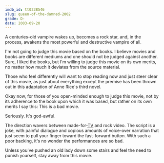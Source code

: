 ```yaml
---
imdb_id: tt0238546
slug: queen-of-the-damned-2002
grade: D-
date: 2003-09-20
---
```


A centuries-old vampire wakes up, becomes a rock star, and, in the process, awakens the most powerful and destructive vampire of all.

I'm not going to judge this movie based on the books. I believe movies and books are different mediums and one should not be judged against another. Sure, I liked the books, but I'm willing to judge this movie on its own merits, no matter how much it deviates from the source material.

Those who feel differently will want to stop reading now and just steer clear of this movie, as just about everything except the premise has been thrown out in this adaptation of Anne Rice's third novel.

Okay now, for those of you open-minded enough to judge this movie, not by its adherence to the book upon which it was based, but rather on its own merits I say this: This is a bad movie.

Seriously. It's god-awful.

The direction wavers between made-for-<abbr title="Television">TV</abbr> and rock video. The script is a joke, with painful dialogue and copious amounts of voice-over narration that just seem to pull your finger toward the fast-forward button. With such a poor backing, it's no wonder the performances are so bad.

Unless you've pushed an old lady down some stairs and feel the need to punish yourself, stay away from this movie.

